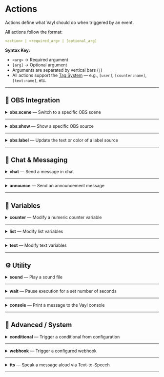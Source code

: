 # **Actions**

Actions define what Vayl should do when triggered by an event.

All actions follow the format:
```yaml
<action> | <required_arg> | [optional_arg]
```

**Syntax Key:**
- `<arg>` → Required argument  
- `[arg]` → Optional argument  
- Arguments are separated by vertical bars (`|`)  
- All actions support the [Tag System](tags.md) — e.g., `[user]`, `[counter:name]`, `[text:name]`, etc.

---

## 🧩 **OBS Integration**

<details>
<summary><strong>obs:scene</strong> — Switch to a specific OBS scene</summary>

**Syntax:**
```yaml
obs:scene | <scene_name>
```

**Example:**
```yaml
- obs:scene | Starting Soon
```

| Argument | Description |
|-----------|-------------|
| **scene_name** | The exact name of the OBS scene. |

</details>

---

<details>
<summary><strong>obs:show</strong> — Show a specific OBS source</summary>

**Syntax:**
```yaml
obs:show | <source>
```

**Example:**
```yaml
- obs:show | Webcam
```

| Argument | Description |
|-----------|-------------|
| **source** | Source name in OBS. |

</details>

---

<details>
<summary><strong>obs:label</strong> — Update the text or color of a label source</summary>

**Syntax:**
```yaml
obs:label | <source> | <text> | [color]
```

**Example:**
```yaml
- obs:label | StreamTitle | [counter:subs] Subs | #FFFFFF
```

| Argument | Description |
|-----------|-------------|
| **source** | Label source name in OBS. |
| **text** | Text content to display. |
| **color** | Optional hex color (e.g. `#FFFFFF`). |

</details>

---

## 💬 **Chat & Messaging**

<details>
<summary><strong>chat</strong> — Send a message in chat</summary>

**Syntax:**
```yaml
chat | <message>
```

**Example:**
```yaml
- chat | Hello [user]!
```

| Argument | Description |
|-----------|-------------|
| **message** | Message to send. Supports tags. |

</details>

---

<details>
<summary><strong>announce</strong> — Send an announcement message</summary>

**Syntax:**
```yaml
announce | <message>
```

**Example:**
```yaml
- announce | Stream starting soon!
```

| Argument | Description |
|-----------|-------------|
| **message** | Text for the announcement. |

</details>

---

## 🔢 **Variables**

<details>
<summary><strong>counter</strong> — Modify a numeric counter variable</summary>

**Syntax:**
```yaml
counter | <name> | <action> | [amount]
```

**Example:**
```yaml
- counter | deaths | increase | 1
```

| Argument | Description |
|-----------|-------------|
| **name** | Counter variable name. |
| **action** | One of `set`, `increase`, `decrease`, `multiply`, `divide`. |
| **amount** | Optional numeric value to apply. |

</details>

---

<details>
<summary><strong>list</strong> — Modify list variables</summary>

**Syntax:**
```yaml
list | <name> | <action> | [text]
```

**Example:**
```yaml
- list | viewers | add | [user]
```

| Argument | Description |
|-----------|-------------|
| **name** | List variable name. |
| **action** | One of `add`, `remove`, `clear`. |
| **text** | Optional item text for add/remove. |

</details>

---

<details>
<summary><strong>text</strong> — Modify text variables</summary>

**Syntax:**
```yaml
text | <name> | <action> | <text>
```

**Example:**
```yaml
- text | status | set | Stream is live!
```

| Argument | Description |
|-----------|-------------|
| **name** | Variable name. |
| **action** | One of `set` or `append`. |
| **text** | The text content to use. |

</details>

---

## ⚙️ **Utility**

<details>
<summary><strong>sound</strong> — Play a sound file</summary>

**Syntax:**
```yaml
sound | <file_name>
```

**Example:**
```yaml
- sound | ding.wav
```

| Argument | Description |
|-----------|-------------|
| **file_name** | The sound file name (must exist in the `sounds` folder). |

</details>

---

<details>
<summary><strong>wait</strong> — Pause execution for a set number of seconds</summary>

**Syntax:**
```yaml
wait | <seconds>
```

**Example:**
```yaml
- wait | 5
```

| Argument | Description |
|-----------|-------------|
| **seconds** | Time to wait (can be decimal). |

</details>

---

<details>
<summary><strong>console</strong> — Print a message to the Vayl console</summary>

**Syntax:**
```yaml
console | <message>
```

**Example:**
```yaml
- console | Action triggered successfully
```

| Argument | Description |
|-----------|-------------|
| **message** | Text to print to the console. |

</details>

---

## 🧠 **Advanced / System**

<details>
<summary><strong>conditional</strong> — Trigger a conditional from configuration</summary>

**Syntax:**
```yaml
conditional | <name>
```

**Example:**
```yaml
- conditional | hype_start
```

| Argument | Description |
|-----------|-------------|
| **name** | Conditional name or `name:subname`. |

</details>

---

<details>
<summary><strong>webhook</strong> — Trigger a configured webhook</summary>

**Syntax:**
```yaml
webhook | <name>
```

**Example:**
```yaml
- webhook | discord_notify
```

| Argument | Description |
|-----------|-------------|
| **name** | Webhook name (defined in `configuration/webhook`). |

</details>

---

<details>
<summary><strong>tts</strong> — Speak a message aloud via Text-to-Speech</summary>

**Syntax:**
```yaml
tts | <voice> | <message> | [halt] | [char_limit]
```

**Example:**
```yaml
- tts | Ivy | [user_input] | true | 500
```

| Argument | Description |
|-----------|-------------|
| **voice** | Voice name (e.g. `Ivy`, `Brian`). |
| **message** | Message text to speak. |
| **halt** | Optional boolean — wait for speech before continuing. |
| **char_limit** | Optional integer — skip if message exceeds this length. |

</details>

---
